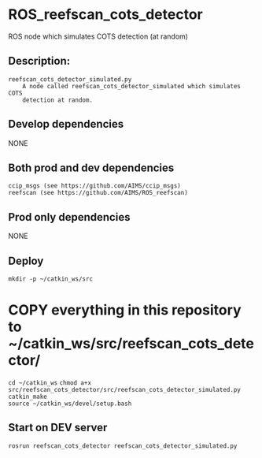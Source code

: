# ROS_reefscan_cots_detector
ROS node which simulates COTS detection (at random)

## Description:  
    reefscan_cots_detector_simulated.py
        A node called reefscan_cots_detector_simulated which simulates COTS 
        detection at random.


## Develop dependencies  

NONE
      
## Both prod and dev dependencies
    ccip_msgs (see https://github.com/AIMS/ccip_msgs)
    reefscan (see https://github.com/AIMS/ROS_reefscan)

## Prod only dependencies  

NONE

## Deploy  
   `mkdir -p ~/catkin_ws/src`
   # COPY everything in this repository to ~/catkin_ws/src/reefscan_cots_detector/
   `cd ~/catkin_ws`
   `chmod a+x src/reefscan_cots_detector/src/reefscan_cots_detector_simulated.py`  
   `catkin_make`  
   `source ~/catkin_ws/devel/setup.bash`  

## Start on DEV server

   `rosrun reefscan_cots_detector reefscan_cots_detector_simulated.py`